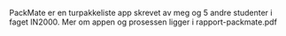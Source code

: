 PackMate er en turpakkeliste app skrevet av meg og 5 andre studenter i faget IN2000. Mer om appen og prosessen ligger i rapport-packmate.pdf
